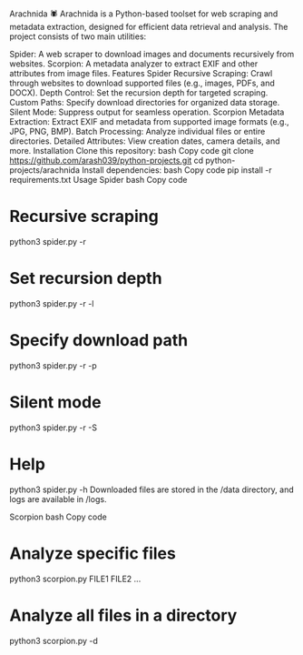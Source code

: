 Arachnida 🕷️
Arachnida is a Python-based toolset for web scraping and metadata extraction, designed for efficient data retrieval and analysis. The project consists of two main utilities:

Spider: A web scraper to download images and documents recursively from websites.
Scorpion: A metadata analyzer to extract EXIF and other attributes from image files.
Features
Spider
Recursive Scraping: Crawl through websites to download supported files (e.g., images, PDFs, and DOCX).
Depth Control: Set the recursion depth for targeted scraping.
Custom Paths: Specify download directories for organized data storage.
Silent Mode: Suppress output for seamless operation.
Scorpion
Metadata Extraction: Extract EXIF and metadata from supported image formats (e.g., JPG, PNG, BMP).
Batch Processing: Analyze individual files or entire directories.
Detailed Attributes: View creation dates, camera details, and more.
Installation
Clone this repository:
bash
Copy code
git clone https://github.com/arash039/python-projects.git
cd python-projects/arachnida
Install dependencies:
bash
Copy code
pip install -r requirements.txt
Usage
Spider
bash
Copy code
# Recursive scraping
python3 spider.py -r <URL>

# Set recursion depth
python3 spider.py -r <URL> -l <DEPTH>

# Specify download path
python3 spider.py -r <URL> -p <PATH>

# Silent mode
python3 spider.py -r <URL> -S

# Help
python3 spider.py -h
Downloaded files are stored in the /data directory, and logs are available in /logs.

Scorpion
bash
Copy code
# Analyze specific files
python3 scorpion.py FILE1 FILE2 ...

# Analyze all files in a directory
python3 scorpion.py -d <DIRECTORY>

